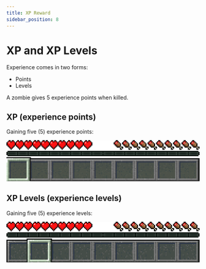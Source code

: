 ```yaml
---
title: XP Reward
sidebar_position: 8
---
```


# XP and XP Levels

Experience comes in two forms:

- Points
- Levels

A zombie gives 5 experience points when killed.

## XP (experience points)

Gaining five (5) experience points:

![Gaining XP points](../../../../../_assets/images/quests/rewards/xp-points.webp "Gaining 5 xp points")

## XP Levels (experience levels)

Gaining five (5) experience levels:

![Gaining XP levels](../../../../../_assets/images/quests/rewards/xp-levels.webp "Gaining 5 xp levels")
